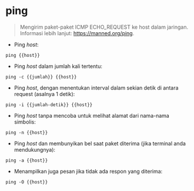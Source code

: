 # ping

> Mengirim paket-paket ICMP ECHO_REQUEST ke host dalam jaringan.
> Informasi lebih lanjut: <https://manned.org/ping>.

- Ping _host_:

`ping {{host}}`

- Ping _host_ dalam jumlah kali tertentu:

`ping -c {{jumlah}} {{host}}`

- Ping _host_, dengan menentukan interval dalam sekian detik di antara request (asalnya 1 detik):

`ping -i {{jumlah-detik}} {{host}}`

- Ping _host_ tanpa mencoba untuk melihat alamat dari nama-nama simbolis:

`ping -n {{host}}`

- Ping _host_ dan membunyikan bel saat paket diterima (jika terminal anda mendukungnya):

`ping -a {{host}}`

- Menampilkan juga pesan jika tidak ada respon yang diterima:

`ping -O {{host}}`
